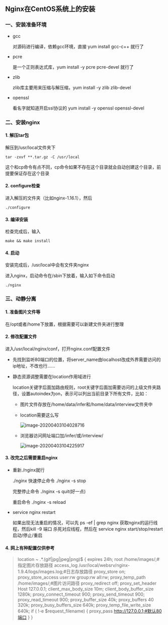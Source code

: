 ## Nginx在CentOS系统上的安装

### 一、安装准备环境

+ gcc 

  对源码进行编译，依赖gcc环境，直接 yum install gcc-c++ 就行了

+ pcre

  是一个正则表达式库，yum install -y pcre pcre-devel 就行了

+ zlib

  zlib库主要用来压缩与解压缩，yum install -y zlib zlib-devel

+ openssl 

  看名字就知道开启ssl协议的 yum install -y openssl openssl-devel

### 二、安装nginx

#### 1. 解压tar包

解压到/usr/local文件夹下

```shell
tar -zxvf **.tar.gz -C /usr/local
```

这个和cp命令有点不同，cp命令如果不存在这个目录就会自动创建这个目录，前提要保证存在这个目录

#### 2. configure检查

进入解压的文件夹（比如nginx-1.16.1），然后

```shell
./configure
```

#### 3. 编译安装

检查完成后，输入

```shell
make && make install
```

#### 4. 启动

安装完成后，/usr/local中会有文件夹nginx

进入nginx，启动命令在/sbin下放着，输入如下命令启动

```shell
./nginx
```

### 三、动静分离

#### 1. 准备图片文件等

在/opt或者/home下放置，根据需要可以新建文件夹进行整理

#### 2. 修改配置文件

进入/usr/local/nginx/conf，打开nginx.conf配置文件

+ 先找到监听80端口的位置，将server_name由localhost改成外界需要访问的ip地址，不改也行......

+ 静态资源调整需要在location作用域进行

  location关键字后面加路由规则，root关键字后面加需要访问的上级文件夹路径，设置autoindex为on，表示可以列出当前目录下所有文件，比如：

  + 图片文件存放在/home/data/infer和/home/data/interview文件夹中

  + location需要这么写

    ![image-20200403104028716](C:\Users\lenovo\AppData\Roaming\Typora\typora-user-images\image-20200403104028716.png)

  + 浏览器访问网址端口加/infer/或/interview/

    ![image-20200403104225917](C:\Users\lenovo\AppData\Roaming\Typora\typora-user-images\image-20200403104225917.png)

#### 3. 改完之后需要重启nginx

+ 重新./nginx就行

  ./nginx 快速停止命令 ./nginx -s stop

  完整停止命令 ./nginx -s quit(好一点)

  重启命令 ./nginx -s reload

+ service nginx restart

  如果出现无法重启的情况，可以先   ps -ef | grep nginx 获取nginx的运行线程，然后kill -9 端口 杀死对应线程，然后在 service nginx start/stop/restart   启动/停止/重启

#### 4. 网上有种配置仅供参考

> location ~ .*\.(gif|jpg|jpeg|png)$ { 
>     expires 24h; 
>       root /home/images/;#指定图片存放路径 
>       access_log /usr/local/websrv/nginx-1.9.4/logs/images.log;#日志存放路径 
>       proxy_store on; 
>       proxy_store_access user:rw group:rw all:rw; 
>       proxy_temp_path     /home/images/;#图片访问路径 
>       proxy_redirect     off; 
>       proxy_set_header    Host 127.0.0.1; 
>       client_max_body_size  10m; 
>       client_body_buffer_size 1280k; 
>       proxy_connect_timeout  900; 
>       proxy_send_timeout   900; 
>       proxy_read_timeout   900; 
>       proxy_buffer_size    40k; 
>       proxy_buffers      40 320k; 
>       proxy_busy_buffers_size 640k; 
>       proxy_temp_file_write_size 640k; 
>       if ( !-e $request_filename) 
>       { 
>          proxy_pass http://127.0.0.1;#默认80端口 
>       } 
>      }   

